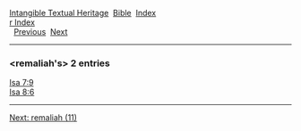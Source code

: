[Intangible Textual Heritage](../../index)  [Bible](../index) 
[Index](index)   
[r Index](_r_)  
  [Previous](c09326)  [Next](c09328) 

------------------------------------------------------------------------

### &lt;remaliah's&gt; 2 entries

[Isa 7:9](../kjv/isa007.htm#009)  
[Isa 8:6](../kjv/isa008.htm#006)  

------------------------------------------------------------------------

[Next: remaliah (11)](c09328)
